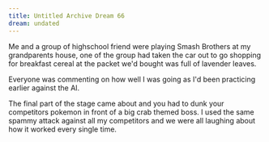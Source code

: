 ```yaml
---
title: Untitled Archive Dream 66
dream: undated
---
```


Me and a group of highschool friend <!-- RH TH JH --> were playing Smash Brothers at my grandparents house, one of the group had taken the car out to go shopping for breakfast cereal at the packet we'd bought was full of lavender leaves.

Everyone was commenting on how well I was going as I'd been practicing earlier against the AI.

The final part of the stage came about and you had to dunk your competitors pokemon in front of a big crab themed boss. I used the same spammy attack against all my competitors and we were all laughing about how it worked every single time.